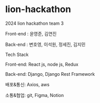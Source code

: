 # lion-hackathon
2024 lion hackathon team 3

Front-end : 윤영준, 김연진

Back-end  : 변호영, 이석원, 정세진, 김지민

Tech Stack

Front-end: React js, node js, Redux

Back-end: Django, Django Rest Framework

배포&통신: Axios, aws

소통&협업: git, Figma, Notion

